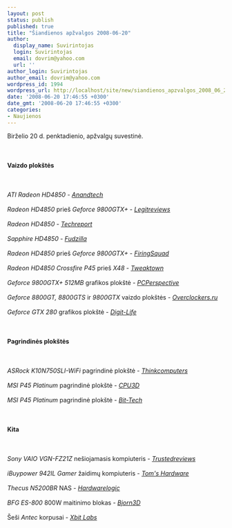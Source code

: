 ```yaml
---
layout: post
status: publish
published: true
title: "Šiandienos apžvalgos 2008-06-20"
author:
  display_name: Suvirintojas
  login: Suvirintojas
  email: dovrim@yahoo.com
  url: ''
author_login: Suvirintojas
author_email: dovrim@yahoo.com
wordpress_id: 1994
wordpress_url: http://localhost/site/new/siandienos_apzvalgos_2008_06_20/
date: '2008-06-20 17:46:55 +0300'
date_gmt: '2008-06-20 17:46:55 +0300'
categories:
- Naujienos
---
```

<p>Birželio 20 d. penktadienio, apžvalgų suvestinė.<br />
<br><br />
<br><b>Vaizdo plokštės</b><br />
<br><br />
<br><i>ATI Radeon HD4850</i> - <a class="ns" href="http://www.anandtech.com/video/showdoc.aspx?i=3338"><i>Anandtech</i></a><br />
<br><i>Radeon HD4850</i> prieš <i>Geforce 9800GTX+</i> - <a class="ns" href="http://www.legitreviews.com/article/731/1/"><i>Legitreviews</i></a><br />
<br><i>Radeon HD4850</i> - <a class="ns" href="http://www.techreport.com/articles.x/14967"><i>Techreport</i></a><br />
<br><i>Sapphire HD4850</i> - <a class="ns" href="http://www.fudzilla.com/index.php?option=com_content&amp;task=view&amp;id=8023&amp;Itemid=1"><i>Fudzilla</i></a><br />
<br><i>Radeon HD4850</i> prieš <i>Geforce 9800GTX+</i> - <a class="ns" href="http://www.firingsquad.com/hardware/amd_radeon_hd_4850_geforce_9800_gtx+/"><i>FiringSquad</i></a><br />
<br><i>Radeon HD4850 Crossfire</i> <i>P45</i> prieš <i>X48</i> - <a class="ns" href="http://www.tweaktown.com/articles/1472/intel_p45_vs_x48_crossfire_performance/index.html"><i>Tweaktown</i></a><br />
<br><i>Geforce 9800GTX+ 512MB</i> grafikos plokštė - <a class="ns" href="http://www.pcper.com/article.php?aid=580"><i>PCPerspective</i></a><br />
<br><i>Geforce 8800GT, 8800GTS</i> ir <i>9800GTX</i> vaizdo plokštės - <a class="ns" href="http://www.overclockers.ru/lab/29543.shtml"><i>Overclockers.ru</i></a><br />
<br><i>Geforce GTX 280</i> grafikos plokštė - <a class="ns" href="http://www.digit-life.com/articles3/video/gt200-part1-p1.html"><i>Digit-Life</i></a><br />
<br><br />
<br><b>Pagrindinės plokštės</b><br />
<br><br />
<br><i>ASRock K10N750SLI-WiFi</i> pagrindinė plokštė - <a class="ns" href="http://www.thinkcomputers.org/index.php?x=reviews&amp;id=782"><i>Thinkcomputers</i></a><br />
<br><i>MSI P45 Platinum</i> pagrindinė plokštė - <a class="ns" href="http://www.cpu3d.com/content/view/4947/54/"><i>CPU3D</i></a><br />
<br><i>MSI P45 Platinum</i> pagrindinė plokštė - <a class="ns" href="http://www.bit-tech.net/hardware/2008/06/20/msi-p45-platinum/1"><i>Bit-Tech</i></a><br />
<br><br />
<br><b>Kita</b><br />
<br><br />
<br><i>Sony VAIO VGN-FZ21Z</i> nešiojamasis kompiuteris - <a class="ns" href="http://www.trustedreviews.com/notebooks/review/2008/06/20/Sony-VAIO-VGN-FZ31Z-15-4in-Blu-ray-Notebook/p1"><i>Trustedreviews</i></a><br />
<br><i>iBuypower 942IL Gamer</i> žaidimų kompiuteris - <a class="ns" href="http://www.tomshardware.com/reviews/ibuypower-game-computer,1952.html"><i>Tom's Hardware</i></a><br />
<br><i>Thecus N5200BR</i> NAS - <a class="ns" href="http://hardwarelogic.com/news/138/ARTICLE/3870/2008-06-20.html"><i>Hardwarelogic</i></a><br />
<br><i>BFG ES-800</i> 800W maitinimo blokas - <a class="ns" href="http://www.bjorn3d.com/read.php?cID=1286"><i>Bjorn3D</i></a><br />
<br>Šeši <i>Antec</i> korpusai - <a class="ns" href="http://www.xbitlabs.com/articles/other/display/antec-case-roundup.html"><i>Xbit Labs</i></a><br />
<br><br />
<br><br />
<br><br />
<br><br />
<br><br />
<br></p>
